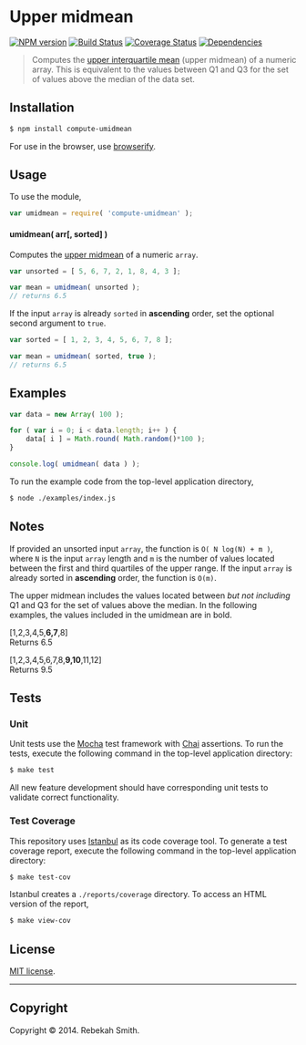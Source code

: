 Upper midmean
===
[![NPM version][npm-image]][npm-url] [![Build Status][travis-image]][travis-url] [![Coverage Status][coveralls-image]][coveralls-url] [![Dependencies][dependencies-image]][dependencies-url]

> Computes the [upper interquartile mean](http://www.jstor.org/stable/1268431) (upper midmean) of a numeric array. This is equivalent to the values between Q1 and Q3 for the set of values above the median of the data set.


## Installation

``` bash
$ npm install compute-umidmean
```

For use in the browser, use [browserify](https://github.com/substack/node-browserify).


## Usage

To use the module,

``` javascript
var umidmean = require( 'compute-umidmean' );
```

#### umidmean( arr[, sorted] )

Computes the [upper midmean](http://www.jstor.org/stable/1268431) of a numeric `array`.

``` javascript
var unsorted = [ 5, 6, 7, 2, 1, 8, 4, 3 ];

var mean = umidmean( unsorted );
// returns 6.5
```

If the input `array` is already `sorted` in __ascending__ order, set the optional second argument to `true`.

``` javascript
var sorted = [ 1, 2, 3, 4, 5, 6, 7, 8 ];

var mean = umidmean( sorted, true );
// returns 6.5
```


## Examples

``` javascript
var data = new Array( 100 );

for ( var i = 0; i < data.length; i++ ) {
    data[ i ] = Math.round( Math.random()*100 );
}

console.log( umidmean( data ) );
```

To run the example code from the top-level application directory,

``` bash
$ node ./examples/index.js
```

## Notes

If provided an unsorted input `array`, the function is `O( N log(N) + m )`, where `N` is the input `array` length and `m` is the number of values located between the first and third quartiles of the upper range. If the input `array` is already sorted in __ascending__ order, the function is `O(m)`.

The upper midmean includes the values located between *but not including* Q1 and Q3 for the set of values above the median. In the following examples, the values included in the umidmean are in bold.

[1,2,3,4,5,__6,7__,8]  
Returns 6.5

[1,2,3,4,5,6,7,8,__9,10__,11,12]  
Returns 9.5

## Tests

### Unit

Unit tests use the [Mocha](http://visionmedia.github.io/mocha) test framework with [Chai](http://chaijs.com) assertions. To run the tests, execute the following command in the top-level application directory:

``` bash
$ make test
```

All new feature development should have corresponding unit tests to validate correct functionality.


### Test Coverage

This repository uses [Istanbul](https://github.com/gotwarlost/istanbul) as its code coverage tool. To generate a test coverage report, execute the following command in the top-level application directory:

``` bash
$ make test-cov
```

Istanbul creates a `./reports/coverage` directory. To access an HTML version of the report,

``` bash
$ make view-cov
```


## License

[MIT license](http://opensource.org/licenses/MIT). 


---
## Copyright

Copyright &copy; 2014. Rebekah Smith.


[npm-image]: http://img.shields.io/npm/v/compute-umidmean.svg
[npm-url]: https://npmjs.org/package/compute-umidmean

[travis-image]: http://img.shields.io/travis/compute-io/umidmean/master.svg
[travis-url]: https://travis-ci.org/compute-io/umidmean

[coveralls-image]: https://img.shields.io/coveralls/compute-io/umidmean/master.svg
[coveralls-url]: https://coveralls.io/r/compute-io/umidmean?branch=master

[dependencies-image]: http://img.shields.io/david/compute-io/umidmean.svg
[dependencies-url]: https://david-dm.org/compute-io/umidmean

[dev-dependencies-image]: http://img.shields.io/david/dev/compute-io/umidmean.svg
[dev-dependencies-url]: https://david-dm.org/dev/compute-io/umidmean

[github-issues-image]: http://img.shields.io/github/issues/compute-io/umidmean.svg
[github-issues-url]: https://github.com/compute-io/umidmean/issues
